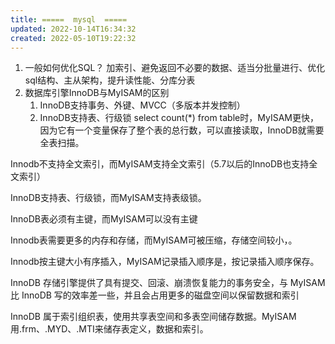 ```yaml
---
title: =====  mysql  =====
updated: 2022-10-14T16:34:32
created: 2022-05-10T19:22:32
---
```


1.  一般如何优化SQL？
加索引、避免返回不必要的数据、适当分批量进行、优化sql结构、主从架构，提升读性能、分库分表
1.  数据库引擎InnoDB与MyISAM的区别
    1.  InnoDB支持事务、外键、MVCC（多版本并发控制）
    2.  InnoDB支持表、行级锁
select count(\*) from table时，MyISAM更快，因为它有一个变量保存了整个表的总行数，可以直接读取，InnoDB就需要全表扫描。

Innodb不支持全文索引，而MyISAM支持全文索引（5.7以后的InnoDB也支持全文索引）

InnoDB支持表、行级锁，而MyISAM支持表级锁。

InnoDB表必须有主键，而MyISAM可以没有主键

Innodb表需要更多的内存和存储，而MyISAM可被压缩，存储空间较小，。

Innodb按主键大小有序插入，MyISAM记录插入顺序是，按记录插入顺序保存。

InnoDB 存储引擎提供了具有提交、回滚、崩溃恢复能力的事务安全，与 MyISAM 比 InnoDB 写的效率差一些，并且会占用更多的磁盘空间以保留数据和索引

InnoDB 属于索引组织表，使用共享表空间和多表空间储存数据。MyISAM用.frm、.MYD、.MTI来储存表定义，数据和索引。
